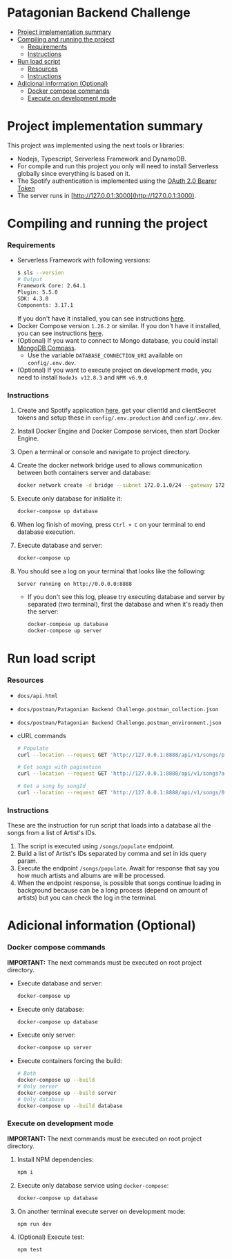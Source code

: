 # Patagonian Backend Challenge

- [Project implementation summary](#project-implementation-summary)
- [Compiling and running the project](#compiling-and-running-the-project)
    - [Requirements](#requirements)
    - [Instructions](#instructions)
- [Run load script](#run-load-script)
    - [Resources](#resources)
    - [Instructions](#instructions)
- [Adicional information (Optional)](#adicional-information-optional)
    - [Docker compose commands](#docker-compose-commands)
    - [Execute on development mode](#execute-on-development-mode)


# Project implementation summary

This project was implemented using the next tools or libraries:

- Nodejs, Typescript, Serverless Framework and DynamoDB.
- For compile and run this project you only will need to install Serverless globally since everything is based on it.
- The Spotify authentication is implemented using the [OAuth 2.0 Bearer Token](https://developer.twitter.com/en/docs/authentication/oauth-2-0)
- The server runs in [http://127.0.0.1:3000](http://127.0.0.1:3000).


# Compiling and running the project

### Requirements

- Serverless Framework with following versions:
    ```bash
    $ sls --version
    # Output
    Framework Core: 2.64.1
    Plugin: 5.5.0
    SDK: 4.3.0
    Components: 3.17.1
    ```
    If you don't have it installed, you can see instructions [here](https://www.serverless.com/framework/docs/getting-started).
- Docker Compose version `1.26.2` or similar. If you don't have it installed, you can see instructions [here](https://docs.docker.com/compose/install/).
- (Optional) If you want to connect to Mongo database, you could install [MongoDB Compass](https://www.mongodb.com/try/download/compass).
    - Use the variable `DATABASE_CONNECTION_URI` available on `config/.env.dev`.
- (Optional) If you want to execute project on development mode, you need to install `NodeJs v12.8.3` and `NPM v6.9.0`

### Instructions

1. Create and Spotify application [here](https://developer.spotify.com/documentation/general/guides/app-settings/), get your clientId and clientSecret tokens and setup these in `config/.env.production` and `config/.env.dev`.
1. Install Docker Engine and Docker Compose services, then start Docker Engine.
1. Open a terminal or console and navigate to project directory.
1. Create the docker network bridge used to allows communication between both containers server and database:

    ```bash
    docker network create -d bridge --subnet 172.0.1.0/24 --gateway 172.0.1.1 songs-net
    ```
1. Execute only database for initialite it:

    ```bash
    docker-compose up database
    ```
1. When log finish of moving, press `Ctrl + C` on your terminal to end database execution.
1. Execute database and server:

    ```bash
    docker-compose up
    ```
1. You should see a log on your terminal that looks like the following:
    ```bash
    Server running on http://0.0.0.0:8888
    ```
    - If you don't see this log, please try executing database and server by separated (two terminal), first the database and when it's ready then the server:
        ```bash
        docker-compose up database
        docker-compose up server
        ```


# Run load script

### **Resources**

- `docs/api.html`
- `docs/postman/Patagonian Backend Challenge.postman_collection.json`
- `docs/postman/Patagonian Backend Challenge.postman_environment.json`
- cURL commands

    ```bash
    # Populate
    curl --location --request GET 'http://127.0.0.1:8888/api/v1/songs/populate?ids=1r4hJ1h58CWwUQe3MxPuau,2gRP1Ezbtj3qrERnd0XasU'

    # Get songs with pagination
    curl --location --request GET 'http://127.0.0.1:8888/api/v1/songs?artistName=Maluma&limit=5&offset=10'

    # Get a song by songId
    curl --location --request GET 'http://127.0.0.1:8888/api/v1/songs/0GgGvBbhKzVKeiW8JdgyTh'
    ```

### **Instructions**

These are the instruction for run script that loads into a database all the songs from a list of Artist's IDs.

1. The script is executed using `/songs/populate` endpoint.
2. Build a list of Artist's IDs separated by comma and set in ids query param.
3. Execute the endpoint `/songs/populate`. Await for response that say you how much artists and albums are will be processed.
4. When the endpoint response, is possible that songs continue loading in background because can be a long process (depend on amount of artists) but you can check the log in the terminal.

# Adicional information (Optional)

### **Docker compose commands**

**IMPORTANT:** The next commands must be executed on root project directory.

- Execute database and server:

    ```bash
    docker-compose up
    ```

- Execute only database:

    ```bash
    docker-compose up database
    ```

- Execute only server:

    ```bash
    docker-compose up server
    ```

- Execute containers forcing the build:

    ```bash
    # Both
    docker-compose up --build
    # Only server
    docker-compose up --build server
    # Only database
    docker-compose up --build database
    ```

### **Execute on development mode**

**IMPORTANT:** The next commands must be executed on root project directory.

1. Install NPM dependencies:

    ```bash
    npm i
    ```

1. Execute only database service using `docker-compose`:

    ```bash
    docker-compose up database
    ```

1. On another terminal execute server on development mode:

    ```bash
    npm run dev
    ```

1. (Optional) Execute test:

    ```bash
    npm test
    ```
